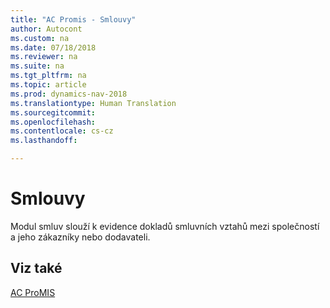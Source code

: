 ```yaml
---
title: "AC Promis - Smlouvy"
author: Autocont
ms.custom: na
ms.date: 07/18/2018
ms.reviewer: na
ms.suite: na
ms.tgt_pltfrm: na
ms.topic: article
ms.prod: dynamics-nav-2018
ms.translationtype: Human Translation
ms.sourcegitcommit: 
ms.openlocfilehash: 
ms.contentlocale: cs-cz
ms.lasthandoff: 

---
```


# <a name="ac-pm-contracts"></a>Smlouvy

Modul smluv slouží k evidence dokladů smluvních vztahů mezi společností a jeho zákazníky nebo dodavateli. 

## <a name="see-also"></a>Viz také  
[AC ProMIS](ac-pm-promis.md)